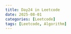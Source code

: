 ```yaml
---
title: Day24 in Leetcode
date: 2025-08-01
categories: [Leetcode]
tags: [Leetcode, Algorithm]
---
```

